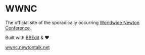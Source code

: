 # WWNC

The official site of the sporadically occurring [Worldwide Newton Conference](http://wwnc.newtontalk.net/).

Built with [BBEdit](http://www.barebones.com/products/bbedit/) & ♥

[wwnc.newtontalk.net](http://wwnc.newtontalk.net/)
